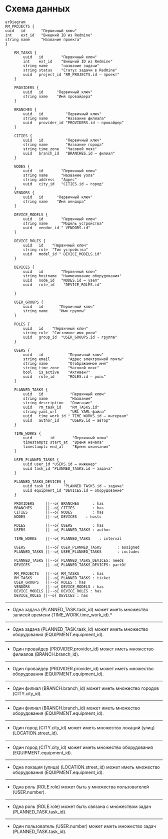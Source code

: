 # Схема данных

```mermaid
erDiagram
RM_PROJECTS {
uuid   id       "Первичный ключ"
int    ext_id   "Внешний ID из Redmine"
string name     "Название проекта"
}

    RM_TASKS {
        uuid   id        "Первичный ключ"
        int    ext_id    "Внешний ID из Redmine"
        string name      "название задачи"
        string status    "Статус задачи в Redmine"
        uuid   project_id "RM_PROJECTS.id — проект"
    }

    PROVIDERS {
        uuid   id      "Первичный ключ"
        string name    "Имя провайдера"
    }

    BRANCHES {
        uuid   id          "Первичный ключ"
        string name        "Название филиала"
        uuid   provider_id "PROVIDERS.id — провайдер"
    }

    CITIES {
        uuid   id          "Первичный ключ"
        string name        "Название города"
        string time_zone   "Часовой пояс"
        uuid   branch_id   "BRANCHES.id — филиал"
    }

    NODES {
        uuid   id        "Первичный ключ"
        string name      "Название узла"
        string address   "Адрес"
        uuid   city_id   "CITIES.id — город"
    }
    VENDORS {
        uuid   id      "Первичный ключ"
        string name    "Имя вендора"
    }

    DEVICE_MODELS {
        uuid   id        "Первичный ключ"
        string name      "Модель устройства"
        uuid   vendor_id " VENDORS.id"
    }

    DEVICE_ROLES {
        uuid   id    "Первичный ключ"
        string role  "Тип устройства"
        uuid   model_id " DEVICE_MODELS.id"
    }

    DEVICES {
        uuid   id        "Первичный ключ"
        string hostname  "Наименование оборудования"
        uuid   node_id   "NODES.id — узел"
        uuid   role_id    "DEVICE_ROLES.id"

    }

    USER_GROUPS {
        uuid   id       "Первичный ключ"
        string name     "Имя группы"
    }

    ROLES {
        uuid   id    "Первичный ключ"
        string role  "Системное имя роли"
        uuid   group_id  "USER_GROUPS.id - группа"
    }

    USERS {
        uuid   id           "Первичный ключ"
        string email        "Адрес электронной почты"
        string name         "Отображаемое имя"
        string time_zone    "Часовой пояс"
        bool   is_active    "Активен?"
        uuid   role_id      "ROLES.id — роль"
    }

    PLANNED_TASKS {
        uuid   id            "Первичный ключ"
        string name          "Название"
        string description   "Описание"
        uuid   rm_task_id    "RM_TASKS.id"
        string yaml_url      "URL YAML‑файла"
        uuid   time_work_id " TIME_WORKS.id — интервал"
        uuid   author_id     "USERS.id — автор"
    }

    TIME_WORKS {
        uuid        id        "Первичный ключ"
        timestamptz start_at  "Время начала"
        timestamptz end_at    "Время окончания"
    }

    USER_PLANNED_TASKS {
        uuid user_id "USERS.id — инженер"
        uuid task_id "PLANNED_TASKS.id — задача"
    }

    PLANNED_TASKS_DEVICES {
        uuid task_id      "PLANNED_TASKS.id — задача"
        uuid equipment_id "DEVICES.id — оборудование"
    }

    PROVIDERS     ||--o{ BRANCHES      : has
    BRANCHES      ||--o{ CITIES        : has
    CITIES        ||--o{ NODES         : has
    NODES         ||--o{ DEVICES    : hosts

    ROLES         ||--o{ USERS         : has
    USERS         ||--o{ PLANNED_TASKS : author

    TIME_WORKS    ||--o{ PLANNED_TASKS    : interval

    USERS         ||--o{ USER_PLANNED_TASKS       : assigned
    PLANNED_TASKS ||--o{ USER_PLANNED_TASKS       : includes

    PLANNED_TASKS ||--o{ PLANNED_TASKS_DEVICES: needs
    DEVICES       ||--o{ PLANNED_TASKS_DEVICES: partOf

    RM_PROJECTS   ||--o{ RM_TASKS      : has
    RM_TASKS      ||--o{ PLANNED_TASKS : ticket
    USER_GROUPS   ||--o{ ROLES : has
    VENDORS       ||--o{ DEVICE_MODELS : has
    DEVICE_MODELS ||--o{ DEVICE_ROLES : has
    DEVICE_ROLES ||--o{ DEVICES : has
```

---

- Одна задача (PLANNED_TASK.task_id) может иметь множество записей времени (TIME_WORK.time_work_id).\*

---

- Одна задача (PLANNED_TASK.task_id) может иметь множество оборудования (EQUIPMENT.equipment_id).

---

- Один провайдер (PROVIDER.provider_id) может иметь множество филиалов (BRANCH.branch_id).

---

- Один провайдер (PROVIDER.provider_id) может иметь множество оборудования (EQUIPMENT.equipment_id).

---

- Один филиал (BRANCH.branch_id) может иметь множество городов (CITY.city_id).

---

- Один филиал (BRANCH.branch_id) может иметь множество оборудования (EQUIPMENT.equipment_id).

---

- Один город (CITY.city_id) может иметь множество локаций (улиц) (LOCATION.street_id).

---

- Один город (CITY.city_id) может иметь множество оборудования (EQUIPMENT.equipment_id).

---

- Одна локация (улица) (LOCATION.street_id) может иметь множество оборудования (EQUIPMENT.equipment_id).

---

- Одна роль (ROLE.role) может быть у множества пользователей (USER.number).

---

- Одна роль (ROLE.role) может быть связана с множеством задач (PLANNED_TASK.task_id).

---

- Один пользователь (USER.number) может иметь множество задач (PLANNED_TASK.task_id).
